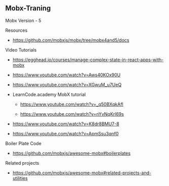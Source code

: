 ## Mobx-Traning

Mobx Version - 5

Resources

- https://github.com/mobxjs/mobx/tree/mobx4and5/docs


Video Tutorials

- https://egghead.io/courses/manage-complex-state-in-react-apps-with-mobx

- https://www.youtube.com/watch?v=Aws40KOx90U

- https://www.youtube.com/watch?v=XGwuM_u7UeQ

- LearnCode.academy MobX tutorial 

    - https://www.youtube.com/watch?v=_q50BXqkAfI

    - https://www.youtube.com/watch?v=nYvNqKrl69s

- https://www.youtube.com/watch?v=K8dr8BMU7-8

- https://www.youtube.com/watch?v=ApmSsu3qnf0

Boiler Plate Code

- https://github.com/mobxjs/awesome-mobx#boilerplates


Related projects 

- https://github.com/mobxjs/awesome-mobx#related-projects-and-utilities

